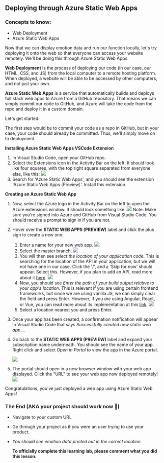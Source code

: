 

## Deploying through Azure Static Web Apps

### Concepts to know:

* Web Deployment
* Azure Static Web Apps

Now that we can display emotion data and run our function locally, let's try deploying it onto the web so that everyone can access your website remotely. We'll be doing this through Azure Static Web Apps.

**Web Deployment** is the process of deploying our code (in our case, our HTML, CSS, and JS) from the local computer to a remote hosting platform. When deployed, a website will be able to be accessed by other computers, and not just your own.

**Azure Static Web Apps** is a service that automatically builds and deploys full stack web apps to Azure from a GitHub repository. That means we can simply commit our code to GitHub, and Azure will take the code from the repo and deploy it in a custom domain.

Let's get started.

The first step would be to commit your code as a repo in GitHub, but in your case, your code should already be committed. Thus, we'll simply move on to deployment.

**Installing Azure Static Web Apps VSCode Extension**

1. In Visual Studio Code, open your GitHub repo.
2. Select the Extensions icon in the Activity Bar on the left. It should look like four squares, with the top right square separated from everyone else, like this:
   ![](https://github.com/thearchitectsnotebook/azure-functions-course/blob/pr/1/images/extensions-logo.png?raw=true)
3. Search for 'Azure Static Web Apps', and you should see the extension 'Azure Static Web Apps (Preview)'. Install this extension.

**Creating an Azure Static Web App**

1. Now, select the Azure logo in the Activity Bar on the left to open the Azure extensions window. It should look something like: 
   ![](https://github.com/thearchitectsnotebook/azure-functions-course/blob/pr/1/images/azure-logo.png?raw=true)
   Note: Make sure you're signed into Azure and GitHub from Visual Studio Code. You should receive a prompt to sign in if you are not.
2. Hover over the **STATIC WEB APPS (PREVIEW)** label and click the plus sign to create a new one.
   1. Enter a name for your new web app.
      ![](https://github.com/thearchitectsnotebook/azure-functions-course/blob/pr/1/images/app-name.png?raw=true)
   2. Select the master branch.
      ![](https://github.com/thearchitectsnotebook/azure-functions-course/blob/pr/1/images/extension-branch.png?raw=true)
   3. You will then see *select the location of your application code*. This is searching for the location of the API in your application, but we will not have one in our case. Click the '/', and a 'Skip for now' should appear. Select this. However, if you plan to add an API, read more about it [here](https://docs.microsoft.com/en-us/azure/static-web-apps/add-api).
      ![](https://github.com/thearchitectsnotebook/azure-functions-course/blob/pr/1/images/extension-app-location.png?raw=true)
   4. Now, you should see *Enter the path of your build output relative to your app's location*. This is relevant if you are using certain frontend frameworks, but since we are using vanilla JS, we can simply clear the field and press Enter. However, if you *are* using Angular, React, or Vue, you can read more about its implementation at this [link](https://docs.microsoft.com/en-us/azure/static-web-apps/getting-started?tabs=angular).
      ![](https://github.com/thearchitectsnotebook/azure-functions-course/blob/pr/1/images/extension-artifact-no-framework.png?raw=true)
   5. Select a location nearest you and press Enter.
3. Once your app has been created, a confirmation notification will appear in Visual Studio Code that says *Successfully created new static web app...*.
4. Go back to the **STATIC WEB APPS (PREVIEW)** label and expand your subscription name underneath. You should see the name of your app. Right click and select *Open in Portal* to view the app in the Azure portal.

   ![](https://github.com/thearchitectsnotebook/azure-functions-course/blob/pr/1/images/extension-open-in-portal.png?raw=true)
5. The portal should open in a new browser window with your web app displayed. Click the "URL" to see your web app now deployed remotely! 
   ![](https://github.com/thearchitectsnotebook/azure-functions-course/blob/pr/1/images/azure-static-web-apps-url.PNG?raw=true)

Congratulations, you've just deployed a web app using Azure Static Web Apps!

### The End (AKA your project should work  now 🤪)

* Navigate to your custom URL 
* Go through your project as if you were an user trying to use your product.
* *You should see emotion data printed out in the correct location*

   **To officially complete this learning lab, please comment what you did this lesson.**